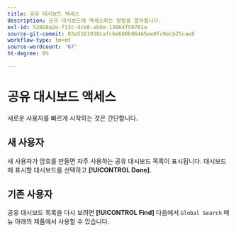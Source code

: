 ```yaml
---
title: 공유 대시보드 액세스
description: 공유 대시보드에 액세스하는 방법을 알아봅니다.
exl-id: 528b8a2e-f13c-4ce8-ab8e-13864f50761a
source-git-commit: 03a5161930cafcbe600b96465ee0fc0ecb25cae8
workflow-type: tm+mt
source-wordcount: '67'
ht-degree: 0%

---
```


# 공유 대시보드 액세스

새로운 사용자를 빠르게 시작하는 것은 간단합니다.

## 새 사용자

새 사용자가 암호를 만들면 자주 사용하는 공유 대시보드 목록이 표시됩니다. 대시보드에 표시할 대시보드를 선택하고 **[!UICONTROL Done]**.

## 기존 사용자

공유 대시보드 목록을 다시 보려면 **[!UICONTROL Find]** 다음에서 `Global Search` 메뉴 아래의 제품에서 사용할 수 있습니다.

